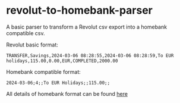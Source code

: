 # revolut-to-homebank-parser

A basic parser to transform a Revolut csv export into a homebank compatible csv.

Revolut basic format:
```csv
TRANSFER,Savings,2024-03-06 08:28:55,2024-03-06 08:28:59,To EUR holidays,115.00,0.00,EUR,COMPLETED,2000.00
```

Homebank compatible format:
```csv
2024-03-06;4;;To EUR Holidays;;115.00;;
```

All details of homebank format can be found [here](http://homebank.free.fr/help/misc-csvformat.html)